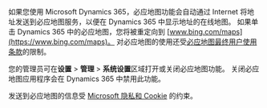 如果您使用 Microsoft Dynamics 365，必应地图功能会自动通过 Internet 将地址发送到必应地图服务，以便在 Dynamics 365 中显示地址的在线地图。  如果单击 Dynamics 365 中的必应地图，您将被重定向到 [www.bing.com/maps](https://www.bing.com/maps)。 对必应地图的使用还受[必应地图最终用户使用条款](https://go.microsoft.com/?linkid=9710837)的限制。  
  
 您的管理员可在**设置** > **管理** > **系统设置**区域打开或关闭必应地图功能。 关闭必应地图应用程序会在 Dynamics 365 中禁用此功能。  
  
 发送到必应地图的信息受 [Microsoft 隐私和 Cookie](https://go.microsoft.com/fwlink/p/?linkid=521839) 的约束。